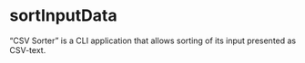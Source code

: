 # sortInputData
“CSV Sorter” is a CLI application that allows sorting of its input presented as CSV-text.
